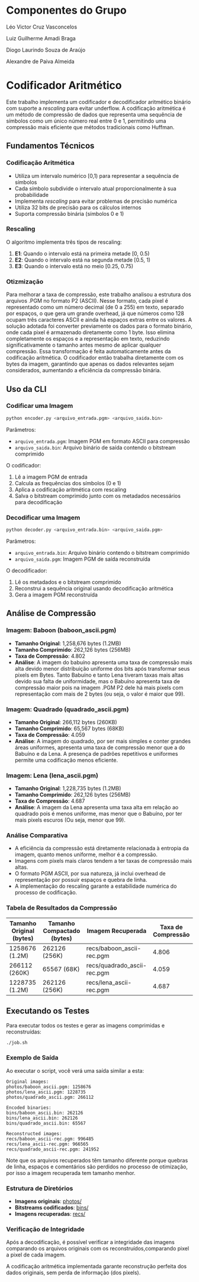 # Componentes do Grupo

Léo Victor Cruz Vasconcelos

Luiz Guilherme Amadi Braga

Diogo Laurindo Souza de Araújo

Alexandre de Paiva Almeida

# Codificador Aritmético

Este trabalho implementa um codificador e decodificador aritmético binário com suporte a *rescaling* para evitar underflow. A codificação aritmética é um método de compressão de dados que representa uma sequência de símbolos como um único número real entre 0 e 1, permitindo uma compressão mais eficiente que métodos tradicionais como Huffman.

## Fundamentos Técnicos

### Codificação Aritmética
- Utiliza um intervalo numérico [0,1) para representar a sequência de símbolos
- Cada símbolo subdivide o intervalo atual proporcionalmente à sua probabilidade
- Implementa *rescaling* para evitar problemas de precisão numérica
- Utiliza 32 bits de precisão para os cálculos internos
- Suporta compressão binária (símbolos 0 e 1)

### Rescaling
O algoritmo implementa três tipos de rescaling:
1. **E1**: Quando o intervalo está na primeira metade [0, 0.5)
2. **E2**: Quando o intervalo está na segunda metade [0.5, 1)
3. **E3**: Quando o intervalo está no meio [0.25, 0.75)

### Otizmização

Para melhorar a taxa de compressão, este trabalho analisou a estrutura dos arquivos .PGM no formato P2 (ASCII). Nesse formato, cada pixel é representado como um número decimal (de 0 a 255) em texto, separado por espaços, o que gera um grande overhead, já que números como 128 ocupam três caracteres ASCII e ainda há espaços extras entre os valores. A solução adotada foi converter previamente os dados para o formato binário, onde cada pixel é armazenado diretamente como 1 byte. Isso elimina completamente os espaços e a representação em texto, reduzindo significativamente o tamanho antes mesmo de aplicar qualquer compressão. Essa transformação é feita automaticamente antes da codificação aritmética. O codificador então trabalha diretamente com os bytes da imagem, garantindo que apenas os dados relevantes sejam considerados, aumentando a eficiência da compressão binária.

## Uso da CLI

### Codificar uma Imagem
```bash
python encoder.py <arquivo_entrada.pgm> <arquivo_saida.bin>
```

Parâmetros:
- `arquivo_entrada.pgm`: Imagem PGM em formato ASCII para compressão
- `arquivo_saida.bin`: Arquivo binário de saída contendo o bitstream comprimido

O codificador:
1. Lê a imagem PGM de entrada
2. Calcula as frequências dos símbolos (0 e 1)
3. Aplica a codificação aritmética com rescaling
4. Salva o bitstream comprimido junto com os metadados necessários para decodificação

### Decodificar uma Imagem
```bash
python decoder.py <arquivo_entrada.bin> <arquivo_saida.pgm>
```

Parâmetros:
- `arquivo_entrada.bin`: Arquivo binário contendo o bitstream comprimido
- `arquivo_saida.pgm`: Imagem PGM de saída reconstruída

O decodificador:
1. Lê os metadados e o bitstream comprimido
2. Reconstrui a sequência original usando decodificação aritmética
3. Gera a imagem PGM reconstruída

## Análise de Compressão

### Imagem: Baboon (baboon_ascii.pgm)
- **Tamanho Original**: 1,258,676 bytes (1.2MB)
- **Tamanho Comprimido**: 262,126 bytes (256MB)
- **Taxa de Compressão**: 4.802
- **Análise**: A imagem do babuíno apresenta uma taxa de compressão mais alta devido menor distribuição uniforme dos bits após transformar seus pixels em Bytes. Tanto Babuíno e tanto Lena tiveram taxas mais altas devido sua falta de uniformidade, mas o Babuíno apresenta taxa de compressão maior pois na imagem .PGM P2 dele há mais pixels com representação com mais de 2 bytes (ou seja, o valor é maior que 99).

### Imagem: Quadrado (quadrado_ascii.pgm)
- **Tamanho Original**: 266,112 bytes (260KB)
- **Tamanho Comprimido**: 65,567 bytes (68KB)
- **Taxa de Compressão**: 4.059
- **Análise**: A imagem do quadrado, por ser mais simples e conter grandes áreas uniformes, apresenta uma taxa de compressão menor que a do Babuíno e da Lena. A presença de padrões repetitivos e uniformes permite uma codificação menos eficiente.

### Imagem: Lena (lena_ascii.pgm)
- **Tamanho Original**: 1,228,735 bytes (1.2MB)
- **Tamanho Comprimido**: 262,126 bytes (256MB)
- **Taxa de Compressão**: 4.687
- **Análise**: A imagem da Lena apresenta uma taxa alta em relação ao quadrado pois é menos uniforme, mas menor que o Babuíno, por ter mais pixels escuros (Ou seja, menor que 99).


### Análise Comparativa
- A eficiência da compressão está diretamente relacionada à entropia da imagem, quanto menos uniforme, melhor é a compressão.
- Imagens com pixels mais claros tendem a ter taxas de compressão mais altas.
- O formato PGM ASCII, por sua natureza, já inclui overhead de representação por possuir espaços e quebra de linha.
- A implementação do rescaling garante a estabilidade numérica do processo de codificação.

### Tabela de Resultados da Compressão

| Tamanho Original (bytes) | Tamanho Compactado (bytes) | Imagem Recuperada           | Taxa de Compressão |
|--------------------------|-----------------------------|------------------------------|---------------------|
| 1258676 (1.2M)| 262126 (256K)| recs/baboon_ascii-rec.pgm | 4.806 |
| 266112 (260K)| 65567 (68K)| recs/quadrado_ascii-rec.pgm | 4.059 |
| 1228735 (1.2M)| 262126 (256K)| recs/lena_ascii-rec.pgm | 4.687 |

## Executando os Testes

Para executar todos os testes e gerar as imagens comprimidas e reconstruídas:

```bash
./job.sh
```

### Exemplo de Saída
Ao executar o script, você verá uma saída similar a esta:

```
Original images:
photos/baboon_ascii.pgm: 1258676
photos/lena_ascii.pgm: 1228735
photos/quadrado_ascii.pgm: 266112

Encoded binaries:
bins/baboon_ascii.bin: 262126
bins/lena_ascii.bin: 262126
bins/quadrado_ascii.bin: 65567

Reconstructed images:
recs/baboon_ascii-rec.pgm: 996485
recs/lena_ascii-rec.pgm: 966565
recs/quadrado_ascii-rec.pgm: 241952
```

Note que os arquivos recuperados têm tamanho diferente porque quebras de linha, espaços e comentários são perdidos no processo de otimização, por isso a imagem recuperada tem tamanho menhor.

### Estrutura de Diretórios
- **Imagens originais**: [photos/](photos/)
- **Bitstreams codificados**: [bins/](bins/)
- **Imagens recuperadas**: [recs/](recs/)

### Verificação de Integridade
Após a decodificação, é possível verificar a integridade das imagens comparando os arquivos originais com os reconstruídos,comparando pixel a pixel de cada imagem.

A codificação aritmética implementada garante reconstrução perfeita dos dados originais, sem perda de informação (dos pixels).
